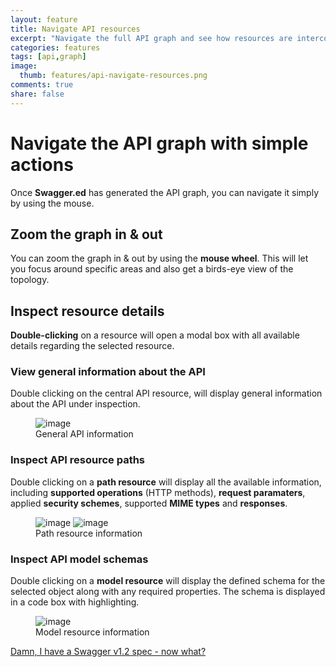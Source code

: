 ```yaml
---
layout: feature
title: Navigate API resources
excerpt: "Navigate the full API graph and see how resources are interconnected."
categories: features
tags: [api,graph]
image:
  thumb: features/api-navigate-resources.png
comments: true
share: false
---
```


# Navigate the API graph with simple actions

Once **Swagger.ed** has generated the API graph, you can navigate it simply by using the mouse.  

## Zoom the graph in & out 

You can zoom the graph in & out by using the **mouse wheel**.  This will let you focus around specific areas and
also get a birds-eye view of the topology.

## Inspect resource details

**Double-clicking** on a resource will open a modal box with all available details regarding
the selected resource.

### View general information about the API

Double clicking on the central API resource, will display general information about the API under inspection.

<figure>
	<img src="{{ site.url }}/images/features/api-general-info.png" alt="image">
	<figcaption>General API information</figcaption>
</figure>  

### Inspect API resource paths

Double clicking on a **path resource** will display all the available information, including **supported operations** 
(HTTP methods), **request paramaters**, applied **security schemes**, supported **MIME types** and **responses**.

<figure class='half'>
	<img src="{{ site.url }}/images/features/api-path-info-1.png" alt="image">
	<img src="{{ site.url }}/images/features/api-path-info-2.png" alt="image">
	<figcaption>Path resource information</figcaption>
</figure>

### Inspect API model schemas

Double clicking on a **model resource** will display the defined schema for the selected object along with 
any required properties.  The schema is displayed in a code box with highlighting.

<figure>
	<img src="{{ site.url }}/images/features/api-model-info.png" alt="image">
	<figcaption>Model resource information</figcaption>
</figure>

<div markdown="0"  class="text-center"><a href="{{ site.url }}/features/swagger-versions-support/" class="btn">Damn, I have a Swagger v1.2 spec - now what?</a></div>
